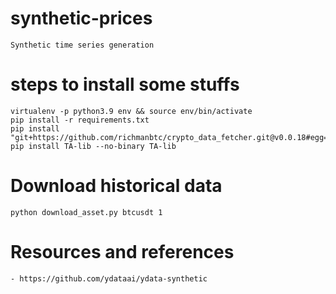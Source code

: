 # synthetic-prices

    Synthetic time series generation


# steps to install some stuffs

    virtualenv -p python3.9 env && source env/bin/activate
    pip install -r requirements.txt
    pip install "git+https://github.com/richmanbtc/crypto_data_fetcher.git@v0.0.18#egg=crypto_data_fetcher"
    pip install TA-lib --no-binary TA-lib


# Download historical data

    python download_asset.py btcusdt 1


# Resources and references

    - https://github.com/ydataai/ydata-synthetic